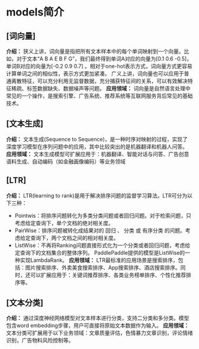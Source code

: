 
# models简介

## [词向量]
**介绍：**
狭义上讲，词向量是指把所有文本样本中的每个单词映射到一个向量。比如，对于文本“A B A E B F G”，我们最终得到单词A对应的向量为[0.1 0.6 -0.5]，单词B对应的向量为[-0.2 0.9 0.7] 。相对于one-hot表示方式，词向量方式更容易计算单词之间的相似性，表示方式更加紧凑。
广义上讲，词向量也可以应用于普通离散特征，可以充分利用无监督数据，充分捕获特征间的关系，可以有效解决特征稀疏、标签数据缺失、数据噪声等问题。
**应用领域：**
词向量是自然语言处理中常见的一个操作，是搜索引擎、广告系统、推荐系统等互联网服务背后常见的基础技术。

## [文本生成]
**介绍：**
文本生成(Sequence to Sequence)，是一种时序对映射的过程，实现了深度学习模型在序列问题中的应用，其中比较突出的是机器翻译和机器人问答。
**应用领域：**
文本生成模型可扩展应用于：机器翻译、智能对话与问答、广告创意语料生成、自动编码（如金融画像编码）等业务领域

## [LTR]
**介绍：**
LTR(learning to rank)是用于解决排序问题的监督学习算法。LTR可分为以下三种：
- Pointwis：将排序问题转化为多类分类问题或者回归问题。对于检索问题，只考虑给定查询下，单个文档的绝对相关度。
- PairWise：排序问题被转化成结果对的 回归 、 分类 或 有序分类 的问题。考虑给定查询下，两个文档之间的相对相关度。
- ListWise：不再将Ranking问题直接形式化为一个分类或者回归问题，考虑给定查询下的文档集合的整体序列。
PaddlePaddle提供的模型是ListWise的一种实现LambdaRank。
**应用领域：**
LTR最标准的应用场景是搜索排序，包括：图片搜索排序、外卖美食搜索排序、App搜索排序、酒店搜索排序。同时，还可以扩展应用于：关键词推荐排序、各类业务榜单排序、个性化推荐排序等。


## [文本分类]
**介绍：**
通过深度神经网络模型对文本样本进行分类，支持二分类和多分类。模型包含word embedding步骤，用户可直接将原始文本数据作为输入。
**应用领域：**
文本分类可扩展用于以下业务领域：文章质量评估，色情暴力文章识别，评论情绪识别，广告物料风险控制等。

